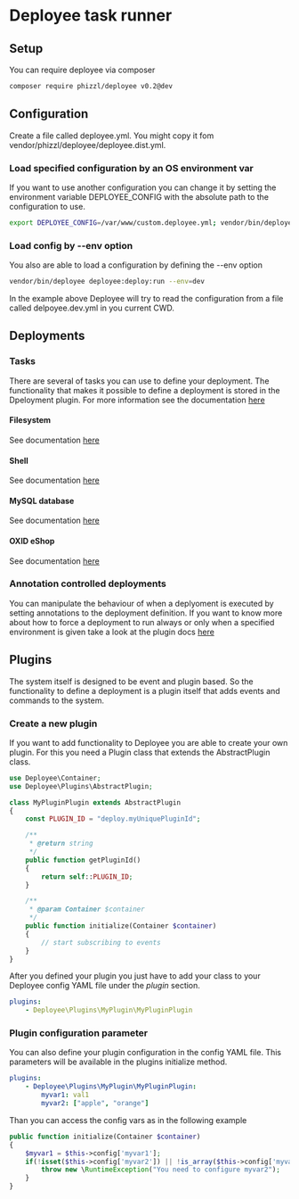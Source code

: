 Deployee task runner
====================

## Setup
You can require deployee via composer
```bash
composer require phizzl/deployee v0.2@dev
```

## Configuration
Create a file called deployee.yml. You might copy it fom vendor/phizzl/deployee/deployee.dist.yml.

### Load specified configuration by an OS environment var
If you want to use another configuration you can change it by setting the environment variable DEPLOYEE_CONFIG with the absolute path to the configuration to use.
```bash
export DEPLOYEE_CONFIG=/var/www/custom.deployee.yml; vendor/bin/deployee deployee:deploy:run
```

### Load config by --env option
You also are able to load a configuration by defining the --env option
```bash
vendor/bin/deployee deployee:deploy:run --env=dev
```
In the example above Deployee will try to read the configuration from a file called delpoyee.dev.yml in you current CWD.

## Deployments
### Tasks
There are several of tasks you can use to define your deployment. The functionality that makes it possible to define a deployment is stored in the Dpeloyment plugin. For more information see the documentation [here](_trash/Plugins/Deploy/README.md) 

#### Filesystem
See documentation [here](_trash/Plugins/DeployFilesystem/README.md)

#### Shell
See documentation [here](_trash/Plugins/DeployShell/README.md)

#### MySQL database
See documentation [here](_trash/Plugins/DeployDb/README.md)

#### OXID eShop
See documentation [here](_trash/Plugins/DeployOxid/README.md)

### Annotation controlled deployments
You can manipulate the behaviour of when a deplyoment is executed by setting annotations to the deployment definition. If you want to know more about how to force a deployment to run always or only when a specified environment is given take a look at the plugin docs [here](_trash/Plugins/DeployAnnotation/README.md)

## Plugins
The system itself is designed to be event and plugin based. So the functionality to define a deployment is a plugin itself that adds events and commands to the system. 

### Create a new plugin
If you want to add functionality to Deployee you are able to create your own plugin. For this you need a Plugin class that extends the AbstractPlugin class.
```php
use Deployee\Container;
use Deployee\Plugins\AbstractPlugin;

class MyPluginPlugin extends AbstractPlugin
{
    const PLUGIN_ID = "deploy.myUniquePluginId";

    /**
     * @return string
     */
    public function getPluginId()
    {
        return self::PLUGIN_ID;
    }

    /**
     * @param Container $container
     */
    public function initialize(Container $container)
    {
        // start subscribing to events
    }
}
```
After you defined your plugin you just have to add your class to your Deployee config YAML file under the _plugin_ section.
```yaml
plugins:
    - Deployee\Plugins\MyPlugin\MyPluginPlugin
```

### Plugin configuration parameter
You can also define your plugin configuration in the config YAML file. This parameters will be available in the plugins initialize method.
```yaml
plugins:
    - Deployee\Plugins\MyPlugin\MyPluginPlugin:
        myvar1: val1
        myvar2: ["apple", "orange"]
```

Than you can access the config vars as in the following example
```php
public function initialize(Container $container)
{
    $myvar1 = $this->config['myvar1'];
    if(!isset($this->config['myvar2']) || !is_array($this->config['myvar2'])){
        throw new \RuntimeException("You need to configure myvar2");
    }
}
```
